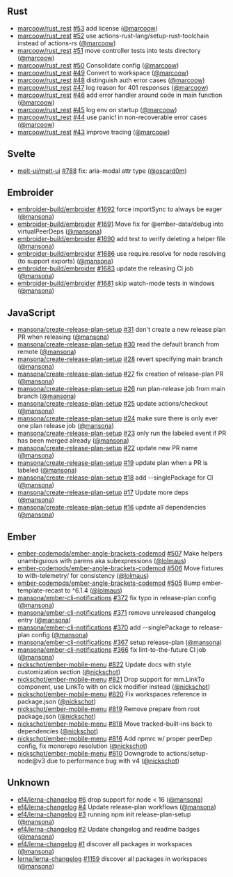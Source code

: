 ## Rust

- [marcoow/rust_rest] [#53](https://github.com/marcoow/rust_rest/pull/53) add
  license ([@marcoow])
- [marcoow/rust_rest] [#52](https://github.com/marcoow/rust_rest/pull/52) use
  actions-rust-lang/setup-rust-toolchain instead of actions-rs ([@marcoow])
- [marcoow/rust_rest] [#51](https://github.com/marcoow/rust_rest/pull/51) move
  controller tests into tests directory ([@marcoow])
- [marcoow/rust_rest] [#50](https://github.com/marcoow/rust_rest/pull/50)
  Consolidate config ([@marcoow])
- [marcoow/rust_rest] [#49](https://github.com/marcoow/rust_rest/pull/49)
  Convert to workspace ([@marcoow])
- [marcoow/rust_rest] [#48](https://github.com/marcoow/rust_rest/pull/48)
  distinguish auth error cases ([@marcoow])
- [marcoow/rust_rest] [#47](https://github.com/marcoow/rust_rest/pull/47) log
  reason for 401 responses ([@marcoow])
- [marcoow/rust_rest] [#46](https://github.com/marcoow/rust_rest/pull/46) add
  error handler around code in main function ([@marcoow])
- [marcoow/rust_rest] [#45](https://github.com/marcoow/rust_rest/pull/45) log
  env on startup ([@marcoow])
- [marcoow/rust_rest] [#44](https://github.com/marcoow/rust_rest/pull/44) use
  panic! in non-recoverable error cases ([@marcoow])
- [marcoow/rust_rest] [#43](https://github.com/marcoow/rust_rest/pull/43)
  improve tracing ([@marcoow])

## Svelte

- [melt-ui/melt-ui] [#788](https://github.com/melt-ui/melt-ui/pull/788) fix:
  aria-modal attr type ([@oscard0m])

## Embroider

- [embroider-build/embroider]
  [#1692](https://github.com/embroider-build/embroider/pull/1692) force
  importSync to always be eager ([@mansona])
- [embroider-build/embroider]
  [#1691](https://github.com/embroider-build/embroider/pull/1691) Move fix for
  @ember-data/debug into virtualPeerDeps ([@mansona])
- [embroider-build/embroider]
  [#1690](https://github.com/embroider-build/embroider/pull/1690) add test to
  verify deleting a helper file ([@mansona])
- [embroider-build/embroider]
  [#1686](https://github.com/embroider-build/embroider/pull/1686) use
  require.resolve for node resolving (to support exports) ([@mansona])
- [embroider-build/embroider]
  [#1683](https://github.com/embroider-build/embroider/pull/1683) update the
  releasing CI job ([@mansona])
- [embroider-build/embroider]
  [#1681](https://github.com/embroider-build/embroider/pull/1681) skip
  watch-mode tests in windows ([@mansona])

## JavaScript

- [mansona/create-release-plan-setup]
  [#31](https://github.com/mansona/create-release-plan-setup/pull/31) don't
  create a new release plan PR when releasing ([@mansona])
- [mansona/create-release-plan-setup]
  [#30](https://github.com/mansona/create-release-plan-setup/pull/30) read the
  default branch from remote ([@mansona])
- [mansona/create-release-plan-setup]
  [#28](https://github.com/mansona/create-release-plan-setup/pull/28) revert
  specifying main branch ([@mansona])
- [mansona/create-release-plan-setup]
  [#27](https://github.com/mansona/create-release-plan-setup/pull/27) fix
  creation of release-plan PR ([@mansona])
- [mansona/create-release-plan-setup]
  [#26](https://github.com/mansona/create-release-plan-setup/pull/26) run
  plan-release job from main branch ([@mansona])
- [mansona/create-release-plan-setup]
  [#25](https://github.com/mansona/create-release-plan-setup/pull/25) update
  actions/checkout ([@mansona])
- [mansona/create-release-plan-setup]
  [#24](https://github.com/mansona/create-release-plan-setup/pull/24) make sure
  there is only ever one plan release job ([@mansona])
- [mansona/create-release-plan-setup]
  [#23](https://github.com/mansona/create-release-plan-setup/pull/23) only run
  the labeled event if PR has been merged already ([@mansona])
- [mansona/create-release-plan-setup]
  [#22](https://github.com/mansona/create-release-plan-setup/pull/22) update new
  PR name ([@mansona])
- [mansona/create-release-plan-setup]
  [#19](https://github.com/mansona/create-release-plan-setup/pull/19) update
  plan when a PR is labeled ([@mansona])
- [mansona/create-release-plan-setup]
  [#18](https://github.com/mansona/create-release-plan-setup/pull/18) add
  --singlePackage for CI ([@mansona])
- [mansona/create-release-plan-setup]
  [#17](https://github.com/mansona/create-release-plan-setup/pull/17) Update
  more deps ([@mansona])
- [mansona/create-release-plan-setup]
  [#16](https://github.com/mansona/create-release-plan-setup/pull/16) update all
  dependencies ([@mansona])

## Ember

- [ember-codemods/ember-angle-brackets-codemod]
  [#507](https://github.com/ember-codemods/ember-angle-brackets-codemod/pull/507)
  Make helpers unambiguious with parens aka subexpressions ([@lolmaus])
- [ember-codemods/ember-angle-brackets-codemod]
  [#506](https://github.com/ember-codemods/ember-angle-brackets-codemod/pull/506)
  Move fixtures to with-telemetry/ for consistency ([@lolmaus])
- [ember-codemods/ember-angle-brackets-codemod]
  [#505](https://github.com/ember-codemods/ember-angle-brackets-codemod/pull/505)
  Bump ember-template-recast to ^6.1.4 ([@lolmaus])
- [mansona/ember-cli-notifications]
  [#372](https://github.com/mansona/ember-cli-notifications/pull/372) fix typo
  in release-plan config ([@mansona])
- [mansona/ember-cli-notifications]
  [#371](https://github.com/mansona/ember-cli-notifications/pull/371) remove
  unreleased changelog entry ([@mansona])
- [mansona/ember-cli-notifications]
  [#370](https://github.com/mansona/ember-cli-notifications/pull/370) add
  --singlePackage to release-plan config ([@mansona])
- [mansona/ember-cli-notifications]
  [#367](https://github.com/mansona/ember-cli-notifications/pull/367) setup
  release-plan ([@mansona])
- [mansona/ember-cli-notifications]
  [#366](https://github.com/mansona/ember-cli-notifications/pull/366) fix
  lint-to-the-future CI job ([@mansona])
- [nickschot/ember-mobile-menu]
  [#822](https://github.com/nickschot/ember-mobile-menu/pull/822) Update docs
  with style customization section ([@nickschot])
- [nickschot/ember-mobile-menu]
  [#821](https://github.com/nickschot/ember-mobile-menu/pull/821) Drop support
  for mm.LinkTo component, use LinkTo with on click modifier instead
  ([@nickschot])
- [nickschot/ember-mobile-menu]
  [#820](https://github.com/nickschot/ember-mobile-menu/pull/820) Fix workspaces
  reference in package.json ([@nickschot])
- [nickschot/ember-mobile-menu]
  [#819](https://github.com/nickschot/ember-mobile-menu/pull/819) Remove prepare
  from root package.json ([@nickschot])
- [nickschot/ember-mobile-menu]
  [#818](https://github.com/nickschot/ember-mobile-menu/pull/818) Move
  tracked-built-ins back to dependencies ([@nickschot])
- [nickschot/ember-mobile-menu]
  [#816](https://github.com/nickschot/ember-mobile-menu/pull/816) Add npmrc w/
  proper peerDep config, fix monorepo resolution ([@nickschot])
- [nickschot/ember-mobile-menu]
  [#810](https://github.com/nickschot/ember-mobile-menu/pull/810) Downgrade to
  actions/setup-node@v3 due to performance bug with v4 ([@nickschot])

## Unknown

- [ef4/lerna-changelog] [#6](https://github.com/ef4/lerna-changelog/pull/6) drop
  support for node < 16 ([@mansona])
- [ef4/lerna-changelog] [#4](https://github.com/ef4/lerna-changelog/pull/4)
  Update release-plan workflows ([@mansona])
- [ef4/lerna-changelog] [#3](https://github.com/ef4/lerna-changelog/pull/3)
  running npm init release-plan-setup ([@mansona])
- [ef4/lerna-changelog] [#2](https://github.com/ef4/lerna-changelog/pull/2)
  Update changelog and readme badges ([@mansona])
- [ef4/lerna-changelog] [#1](https://github.com/ef4/lerna-changelog/pull/1)
  discover all packages in workspaces ([@mansona])
- [lerna/lerna-changelog]
  [#1159](https://github.com/lerna/lerna-changelog/pull/1159) discover all
  packages in workspaces ([@mansona])

[@lolmaus]: https://github.com/lolmaus
[@mansona]: https://github.com/mansona
[@marcoow]: https://github.com/marcoow
[@nickschot]: https://github.com/nickschot
[@oscard0m]: https://github.com/oscard0m
[ef4/lerna-changelog]: https://github.com/ef4/lerna-changelog
[ember-codemods/ember-angle-brackets-codemod]:
  https://github.com/ember-codemods/ember-angle-brackets-codemod
[embroider-build/embroider]: https://github.com/embroider-build/embroider
[lerna/lerna-changelog]: https://github.com/lerna/lerna-changelog
[mansona/create-release-plan-setup]:
  https://github.com/mansona/create-release-plan-setup
[mansona/ember-cli-notifications]:
  https://github.com/mansona/ember-cli-notifications
[marcoow/rust_rest]: https://github.com/marcoow/rust_rest
[melt-ui/melt-ui]: https://github.com/melt-ui/melt-ui
[nickschot/ember-mobile-menu]: https://github.com/nickschot/ember-mobile-menu
